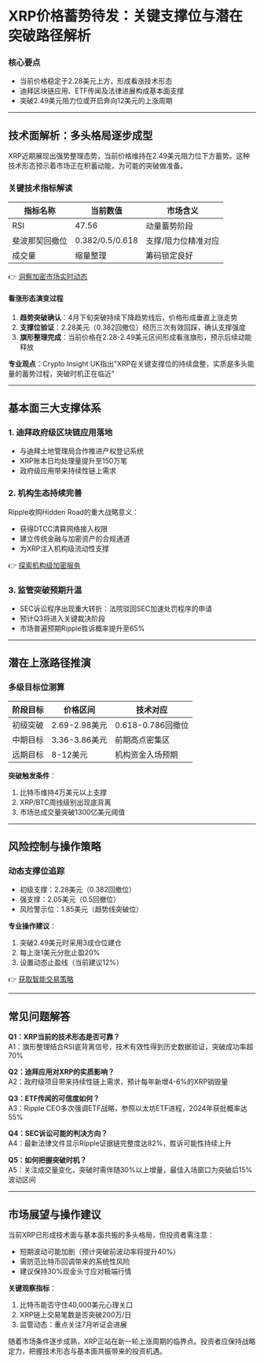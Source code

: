 # XRP价格蓄势待发：关键支撑位与潜在突破路径解析

### 核心要点
- 当前价格稳定于2.28美元上方，形成看涨技术形态
- 迪拜区块链应用、ETF传闻及法律进展构成基本面支撑
- 突破2.49美元阻力位或开启奔向12美元的上涨周期

---

## 技术面解析：多头格局逐步成型

XRP近期展现出强势整理态势，当前价格维持在2.49美元阻力位下方蓄势。这种技术形态预示着市场正在积蓄动能，为可能的突破做准备。

### 关键技术指标解读
| 指标名称 | 当前数值 | 市场含义 |
|---------|----------|----------|
| RSI     | 47.56    | 动量蓄势阶段 |
| 斐波那契回撤位 | 0.382/0.5/0.618 | 支撑/阻力位精准对应 |
| 成交量   | 缩量整理 | 筹码锁定良好 |

👉 [洞察加密市场实时动态](https://bit.ly/okx_welcome)

#### 看涨形态演变过程
1. **趋势突破确认**：4月下旬突破持续下降趋势线后，价格形成垂直上涨走势
2. **支撑位验证**：2.28美元（0.382回撤位）经历三次有效回踩，确认支撑强度
3. **旗形整理完成**：当前价格在2.28-2.49美元区间形成看涨旗形，预示后续动能释放

**专业观点**：Crypto Insight UK指出"XRP在关键支撑位的持续盘整，实质是多头能量的蓄势过程，突破时机正在临近"

---

## 基本面三大支撑体系

### 1. 迪拜政府级区块链应用落地
- 与迪拜土地管理局合作推进产权登记系统
- XRP账本日均处理量提升至150万笔
- 政府级应用带来持续性链上需求

### 2. 机构生态持续完善
Ripple收购Hidden Road的重大战略意义：
- 获得DTCC清算网络接入权限
- 建立传统金融与加密资产的合规通道
- 为XRP注入机构级流动性支撑

👉 [探索机构级加密服务](https://bit.ly/okx_welcome)

### 3. 监管突破预期升温
- SEC诉讼程序出现重大转折：法院驳回SEC加速处罚程序的申请
- 预计Q3将进入关键裁决阶段
- 市场普遍预期Ripple胜诉概率提升至65%

---

## 潜在上涨路径推演

### 多级目标位测算
| 阶段目标 | 价格区间 | 技术对应 |
|---------|----------|----------|
| 初级突破 | 2.69-2.98美元 | 0.618-0.786回撤位 |
| 中期目标 | 3.36-3.86美元 | 前期高点密集区 |
| 远期目标 | 8-12美元 | 机构资金入场预期 |

**突破触发条件**：
1. 比特币维持4万美元以上支撑
2. XRP/BTC周线级别出现底背离
3. 市场总成交量突破1300亿美元阈值

---

## 风险控制与操作策略

### 动态支撑位追踪
- 初级支撑：2.28美元（0.382回撤位）
- 强支撑：2.05美元（0.5回撤位）
- 风险警示位：1.85美元（趋势线突破位）

**专业操作建议**：
1. 突破2.49美元时采用3成仓位建仓
2. 每上涨1美元分批止盈20%
3. 设置动态止盈线（当前建议12%）

👉 [获取智能交易策略](https://bit.ly/okx_welcome)

---

## 常见问题解答

**Q1：XRP当前的技术形态是否可靠？**  
A1：旗形整理结合RSI底背离信号，技术有效性得到历史数据验证，突破成功率超70%

**Q2：迪拜应用对XRP的实质影响？**  
A2：政府级项目带来持续性链上需求，预计每年新增4-6%的XRP销毁量

**Q3：ETF传闻的可信度如何？**  
A3：Ripple CEO多次强调ETF战略，参照以太坊ETF进程，2024年获批概率达55%

**Q4：SEC诉讼可能的判决方向？**  
A4：最新法律文件显示Ripple证据链完整度达82%，胜诉可能性持续上升

**Q5：如何把握突破时机？**  
A5：关注成交量变化，突破时需伴随30%以上增量，最佳入场窗口为突破后15%波动区间

---

## 市场展望与操作建议

当前XRP已形成技术面与基本面共振的多头格局，但投资者需注意：
- 短期波动可能加剧（预计突破前波动率将提升40%）
- 需防范比特币回调带来的系统性风险
- 建议保持30%现金头寸应对极端行情

**关键观察指标**：
1. 比特币能否守住40,000美元心理关口
2. XRP链上交易笔数是否突破200万/日
3. 监管动态：重点关注7月听证会进展

随着市场条件逐步成熟，XRP正站在新一轮上涨周期的临界点。投资者应保持战略定力，把握技术形态与基本面共振带来的投资机遇。